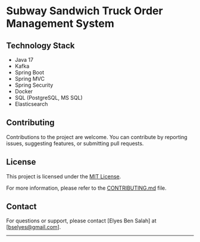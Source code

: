 # Subway Sandwich Truck Order Management System

## Technology Stack

- Java 17
- Kafka
- Spring Boot
- Spring MVC
- Spring Security
- Docker
- SQL (PostgreSQL, MS SQL)
- Elasticsearch


## Contributing

Contributions to the project are welcome. You can contribute by reporting issues, suggesting features, or submitting pull requests.

## License

This project is licensed under the [MIT License](LICENSE).

For more information, please refer to the [CONTRIBUTING.md](CONTRIBUTING.md) file.

## Contact

For questions or support, please contact [Elyes Ben Salah] at [bselyes@gmail.com].

---
